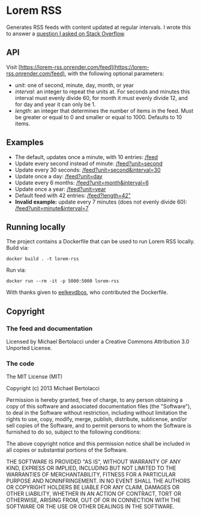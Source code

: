 # Lorem RSS

Generates RSS feeds with content updated at regular intervals. I wrote this to
answer a [question I asked on Stack Overflow](http://stackoverflow.com/questions/18202048/are-there-any-constantly-updating-rss-feed-services-to-use-for-testing-or-just).

## API

Visit [https://lorem-rss.onrender.com/feed](https://lorem-rss.onrender.com/feed), with the following optional parameters:

- _unit_: one of second, minute, day, month, or year
- _interval_: an integer to repeat the units at. For seconds and minutes this interval must evenly divide 60, for month it must evenly divide 12, and for day and year it can only be 1.
- _length_: an integer that determines the number of items in the feed. Must be greater or equal to 0 and smaller or equal to 1000. Defaults to 10 items.

## Examples

- The default, updates once a minute, with 10 entries: [/feed](https://lorem-rss.onrender.com/feed)
- Update every second instead of minute: [/feed?unit=second](https://lorem-rss.onrender.com/feed?unit=second)
- Update every 30 seconds: [/feed?unit=second&interval=30](https://lorem-rss.onrender.com/feed?unit=second&interval=30)
- Update once a day: [/feed?unit=day](https://lorem-rss.onrender.com/feed?unit=day)
- Update every 6 months: [/feed?unit=month&interval=6](https://lorem-rss.onrender.com/feed?unit=month&interval=6)
- Update once a year: [/feed?unit=year](https://lorem-rss.onrender.com/feed?unit=year)
- Default feed with 42 entries: [/feed?length=42"](https://lorem-rss.onrender.com/feed?length=42)
- **Invalid example:** update every 7 minutes (does not evenly divide 60): [/feed?unit=minute&interval=7](https://lorem-rss.onrender.com/feed?unit=minute&interval=7)

## Running locally

The project contains a Dockerfile that can be used to run Lorem RSS locally. Build via:

```
docker build . -t lorem-rss
```

Run via:

```
docker run --rm -it -p 5000:5000 lorem-rss
```

With thanks given to [eelkevdbos](https://github.com/eelkevdbos), who contributed the Dockerfile.

## Copyright

### The feed and documentation

Licensed by Michael Bertolacci under a Creative Commons Attribution 3.0 Unported License.

### The code

The MIT License (MIT)

Copyright (c) 2013 Michael Bertolacci

Permission is hereby granted, free of charge, to any person obtaining a copy
of this software and associated documentation files (the "Software"), to deal
in the Software without restriction, including without limitation the rights
to use, copy, modify, merge, publish, distribute, sublicense, and/or sell
copies of the Software, and to permit persons to whom the Software is
furnished to do so, subject to the following conditions:

The above copyright notice and this permission notice shall be included in
all copies or substantial portions of the Software.

THE SOFTWARE IS PROVIDED "AS IS", WITHOUT WARRANTY OF ANY KIND, EXPRESS OR
IMPLIED, INCLUDING BUT NOT LIMITED TO THE WARRANTIES OF MERCHANTABILITY,
FITNESS FOR A PARTICULAR PURPOSE AND NONINFRINGEMENT. IN NO EVENT SHALL THE
AUTHORS OR COPYRIGHT HOLDERS BE LIABLE FOR ANY CLAIM, DAMAGES OR OTHER
LIABILITY, WHETHER IN AN ACTION OF CONTRACT, TORT OR OTHERWISE, ARISING FROM,
OUT OF OR IN CONNECTION WITH THE SOFTWARE OR THE USE OR OTHER DEALINGS IN
THE SOFTWARE.
